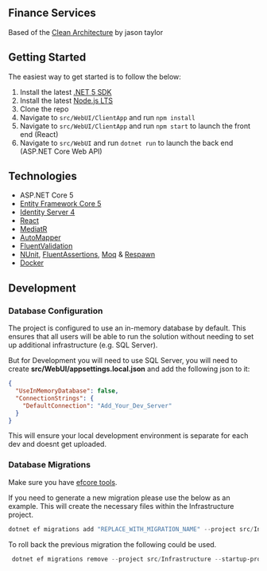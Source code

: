 ## Finance Services
Based of the [Clean Architecture](https://github.com/jasontaylordev/CleanArchitecture) by jason taylor

## Getting Started

The easiest way to get started is to follow the below:

1. Install the latest [.NET 5 SDK](https://dotnet.microsoft.com/download/dotnet/5.0)
2. Install the latest [Node.js LTS](https://nodejs.org/en/)
3. Clone the repo
4. Navigate to `src/WebUI/ClientApp` and run `npm install`
5. Navigate to `src/WebUI/ClientApp` and run `npm start` to launch the front end (React)
6. Navigate to `src/WebUI` and run `dotnet run` to launch the back end (ASP.NET Core Web API)



## Technologies

* ASP.NET Core 5
* [Entity Framework Core 5](https://docs.microsoft.com/en-us/ef/core/)
* [Identity Server 4](https://github.com/IdentityServer/IdentityServer4)
* [React](https://reactjs.org/)
* [MediatR](https://github.com/jbogard/MediatR)
* [AutoMapper](https://automapper.org/)
* [FluentValidation](https://fluentvalidation.net/)
* [NUnit](https://nunit.org/), [FluentAssertions](https://fluentassertions.com/), [Moq](https://github.com/moq) & [Respawn](https://github.com/jbogard/Respawn)
* [Docker](https://www.docker.com/)

## Development

### Database Configuration

The project is configured to use an in-memory database by default. This ensures that all users will be able to run the solution without needing to set up additional infrastructure (e.g. SQL Server).

But for Development you will need to use SQL Server, you will need to create **src/WebUI/appsettings.local.json** and add the following json to it:

```json
{
  "UseInMemoryDatabase": false,
  "ConnectionStrings": {
    "DefaultConnection": "Add_Your_Dev_Server"
  }
}
```
This will ensure your local development environment is separate for each dev and doesnt get uploaded.

### Database Migrations
Make sure you have [efcore tools](https://docs.microsoft.com/en-us/ef/core/cli/dotnet).

If you need to generate a new migration please use the below as an example.
This will create the necessary files within the Infrastructure project.

```powershell
dotnet ef migrations add "REPLACE_WITH_MIGRATION_NAME" --project src/Infrastructure --startup-project src/WebUI --output-dir Persistence/Migrations
```
 
To roll back the previous migration the following could be used.
```powershell
 dotnet ef migrations remove --project src/Infrastructure --startup-project src/WebUI
```
